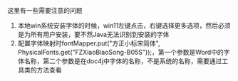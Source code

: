 这里有一些需要注意的问题
1. 本地win系统安装字体的时候，win11左键点击，右键选择更多选项，然后必须是为所有用户安装，要不然Java无法识别到安装的字体
2. 配置字体映射时fontMapper.put("方正小标宋简体", PhysicalFonts.get("FZXiaoBiaoSong-B05S"));，第一个参数是Word中的字体名称，第二个参数是在doc4j中字体的名称，不是系统的名称，需要通过工具类的方法查看
   
